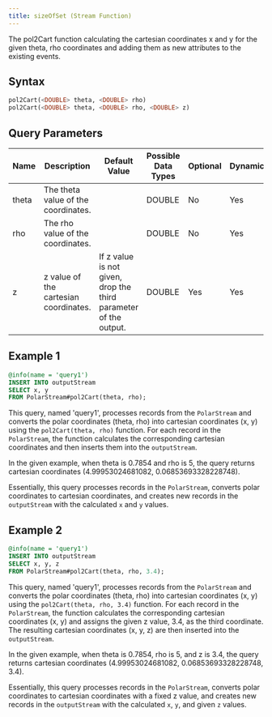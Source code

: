 ```yaml
---
title: sizeOfSet (Stream Function)
---
```


The pol2Cart function calculating the cartesian coordinates x and y for the given theta, rho coordinates and adding them as new attributes to the existing events.

## Syntax

```sql
pol2Cart(<DOUBLE> theta, <DOUBLE> rho)
pol2Cart(<DOUBLE> theta, <DOUBLE> rho, <DOUBLE> z)
```

## Query Parameters

| Name  | Description            | Default Value    | Possible Data Types | Optional | Dynamic |
|-------|------------------------|------------------|---------------------|----------|---------|
| theta | The theta value of the coordinates.   |        | DOUBLE              | No       | Yes     |
| rho   | The rho value of the coordinates.     |        | DOUBLE              | No       | Yes     |
| z     | z value of the cartesian coordinates. | If z value is not given, drop the third parameter of the output. | DOUBLE              | Yes      | Yes     |

## Example 1

```sql
@info(name = 'query1')
INSERT INTO outputStream
SELECT x, y
FROM PolarStream#pol2Cart(theta, rho);
```

This query, named 'query1', processes records from the `PolarStream` and converts the polar coordinates (theta, rho) into cartesian coordinates (x, y) using the `pol2Cart(theta, rho)` function. For each record in the `PolarStream`, the function calculates the corresponding cartesian coordinates and then inserts them into the `outputStream`.

In the given example, when theta is 0.7854 and rho is 5, the query returns cartesian coordinates (4.99953024681082, 0.06853693328228748).

Essentially, this query processes records in the `PolarStream`, converts polar coordinates to cartesian coordinates, and creates new records in the `outputStream` with the calculated `x` and `y` values.

## Example 2

```sql
@info(name = 'query1')
INSERT INTO outputStream
SELECT x, y, z
FROM PolarStream#pol2Cart(theta, rho, 3.4);
```

This query, named 'query1', processes records from the `PolarStream` and converts the polar coordinates (theta, rho) into cartesian coordinates (x, y) using the `pol2Cart(theta, rho, 3.4)` function. For each record in the `PolarStream`, the function calculates the corresponding cartesian coordinates (x, y) and assigns the given z value, 3.4, as the third coordinate. The resulting cartesian coordinates (x, y, z) are then inserted into the `outputStream`.

In the given example, when theta is 0.7854, rho is 5, and z is 3.4, the query returns cartesian coordinates (4.99953024681082, 0.06853693328228748, 3.4).

Essentially, this query processes records in the `PolarStream`, converts polar coordinates to cartesian coordinates with a fixed z value, and creates new records in the `outputStream` with the calculated `x`, `y`, and given `z` values.
